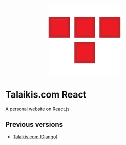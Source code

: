 <p align="center">
  <a href="https://talaikis.com/">
    <img alt="Talaikis Ltd." src="https://github.com/TalaikisInc/talaikis.com_react/blob/master/media/logo.png" width="228">
  </a>
</p>

# Talaikis.com React

A personal website on React.js

## Previous versions

* [Talaikis.com (Django)](https://github.com/TalaikisInc/talaikis.com)
